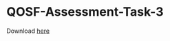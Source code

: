 # QOSF-Assessment-Task-3
<p>Download <a href = "https://github.com/ReubenBeeler/QOSF-Assessment-Task-3/blob/main/ReubenBeeler_QOSF-Assessment-Task-3.zip?raw=true">here</a></p>
